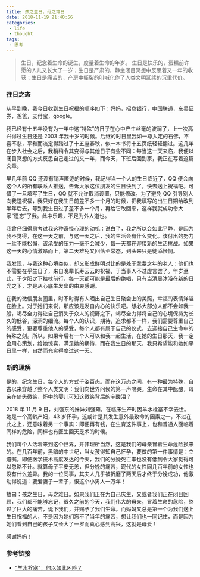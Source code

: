 ```yaml
---
title: 孩之生日，母之难日
date: 2018-11-19 21:40:56
categories:
 - life
 - thought
tags:
 - 思考
---
```


> 生日，纪念着生命的诞生，度量着生命的年岁。
生日是快乐的，蛋糕前许愿的人儿又长大了一岁；生日是严肃的，静坐闭目冥想中反思着又一年的收获；生日是痛苦的，产房中撕裂的叫喊化作了人类文明延续的沉重代价。

<!--more-->

### **往日之态**
从早到晚，我今日收到生日祝福的顺序如下：妈妈，招商银行，中国联通，东吴证券，爸爸，支付宝，google。

我已经有十五年没有为一年中这“特殊”的日子在心中产生丝毫的波澜了，上一次高兴得过生日还是 2003 年我十岁的时候。后继的时日里我如一尊入定的石佛，不喜不悲，平和而淡定得踏过了十五座春秋，似一本书将十五页纸轻轻翻过。这几年在步入社会之后，我稍稍令其变得与其他日子有些不同：每当这一天来临，我便以闭目冥想的方式反思自己走过的又一年，而今天，下班后回到家，我正在写着这篇文章。

早几年前 QQ 还没有销声匿迹的时候，我记得当一个人的生日临近了，QQ 便会向这个人的所有联系人推送，告诉大家这位朋友的生日快到了，快去送上祝福吧。可惜了一旦填写了生日，QQ 就不允许取消设置，只能修改。为了避免 QQ 引导别人向我送祝福，我只好在我生日前差不多一个月的时候，把我填写的出生日期给改到半年后去，等到我生日过了差不多一个月，再给它改回来，这样我就成功令大家“遗忘”了我。此中乐趣，不足为外人道也。

我曾仔细得思考过我这种奇怪心理的动机：说白了，我之所以会如此平静，是因为我不觉得，在这一天之前，与这一天之后，我的生活会有什么变化。该付出的努力一丝不能松懈，该承受的压力一毫不会减少，每一天都在迎接新的生活挑战。如果这一天的心情激昂而上，第二天难免又回落至常态，到头来只是徒添怅惘。

我发现，与我这种心境类似，却又形成鲜明对比的是处于耄耋之年的老人：他们也不需要在乎生日了，来自晚辈长寿云云的祝福，于当事人不过虚言罢了。年岁至此，于夕阳之下拄杖前行，每一天都可能是最后的绝唱，只有当清晨沐浴在新的日光之下，才是从心底生发出的由衷感谢。

在我的微信朋友圈里，时不时得有人晒出自己生日聚会上的美照，幸福的表情洋溢在脸上。对于她们来说，那应该是发自内心的快乐吧。想必大部分人都不会如我一般，竭尽全力得让自己消失于众人的视野之下，竭尽全力得将自己的心境保持为长久的低谷，深涧的细流。每个人的认识，期待，追求都不一样，我们需要尊重自己的感受，更要尊重他人的感受，每个人都有属于自己的仪式，去迎接自己生命中的特殊之刻。所以，如果今后有一个人可以和我一起生活，在她的生日那天，我一定会用心策划，给她惊喜，满足她的期待，而在我生日的那天，我只希望能和她如平日里一样，自然而充实得度过这一天。

### **新的理解**
是的，纪念生日，每个人的方式千姿百态。而在这万态之间，有一种最为特殊，自古以来穿越了整个人类文明：我们向世界问候的第一声啼哭。生命在其中酝酿，母亲在倚头微笑，怀中的婴儿可知这微笑背后的辛酸泪？

2018 年 11 月 9 日，刘强东的妹妹刘强茹，在临床生产时因羊水栓塞不幸去世。她是一个高龄产妇，43 岁怀孕，这或许是其发生意外最致命的因素之一，不过在此之上，还意味着另一个事实：即便再有钱，在生育这件事上，也和普通人面临着同样的危险，同样也有医生回天乏术的时候。

我们每个人活着来到这个世界，并非理所当然，这是我们的母亲冒着生命危险换来的。在几百年前，黑暗的中世纪，当女孩得知自己怀孕，要做的第一件事情是：立遗嘱。即便医学技术高度发达的今天，我们的分娩死亡率也没有低到令大家觉得可以忽略不计。就算母子平安无恙，但分娩的痛苦，现代的女性同几百年前的女性也没有什么差异。我的一位同事，其夫人几乎被折磨了两天后才终于分娩成功，他激动得说道：要爱妻子一辈子，恨这个小男人一万年！

故曰：孩之生日，母之难日。如果我们正在为自己庆生，又或者我们正在闭目回顾，我们都不能够忘记，很久之前的今天，我们伟大的母亲，冒着生命的危险，熬过了巨大的痛苦，诞下我们，并赐予了我们生命。而妈妈又总是第一个为我们送上生日祝福的人，不是因为她们忘不了当年的痛苦，想让我们也一同记住，而是因为她们看到自己的孩子又长大了一岁而真心感到高兴，这就是母爱！

感谢妈妈！

### **参考链接**
- [“羊水栓塞”，何以如此凶险？](https://zhidao.baidu.com/daily/view?id=145625)

